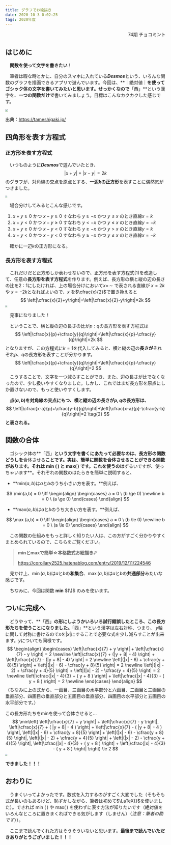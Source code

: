 ```yaml
---
title: グラフでお絵描き
date: 2020-10-3 0:02:25
tags: 2020年度
---
```


<div style="text-align: right">74期 チョコミント</div>

## はじめに

　**関数を使って文字を書きたい！**

　筆者は暇な時とかに、自分のスマホに入れている***Desmos***という、いろんな関数のグラフを描画できるアプリで遊んでいます。今回は、**｜絶対値｜**を使ってゴシック体の文字を書いてみたいと思います。せっかくなので**「西」**という漢字を、**一つの関数だけで**書いてみましょう。目標はこんなカクカクした感じです。

<img src="https://eedeea.dm.files.1drv.com/y4moZySRU2V60TnRROsshozCNkIbRngAdIadn2r2lt5tnfGOZXd9jUsHHmgD4CQfJul8c0aCF2u63uhOdQyod0NQFtW4r7QnlvLqdYx4mOmMiN67VO9eY-wZhhJPhtNp5CdYQ1mZlQFzO21W1wcKUc_j_-d04F2kt9oZrpVTjENrre8ehfbB4RjjnFGXUQcv8i4wLk93n200RgXnJPhIzLWWA?width=1631&amp;height=1064&amp;cropmode=none" style="zoom:50%;" />

出典：https://tameshigaki.jp/



## 四角形を表す方程式

### 正方形を表す方程式

　いつものように***Desmos***で遊んでいたとき、
$$
|x+y|+|x-y|=2k \tag{1}
$$
のグラフが、対角線の交点を原点とする、**一辺$k$の正方形**を表すことに偶然気がつきました。

<img src="https://eed6yq.dm.files.1drv.com/y4mMpTPUi7k6qNrAH3PbQfxXrAPL74Fr_913BvIz0PypKGDUUBHpCLw0wWBI5FARMSQ84HLQIlCpUZ2rA7yoFS7Vmx0wisTmBWt-9Spe2q7zV-po3VP_17LRbkY3s5DNRuP84gq9RW0seIGx-FBviA9AAGZmqc8T6ndvITnNjF3GlxojDojSiCdEYugHb0yF3coWeXqB4OF9r-J2KbIod-x-w?width=2189&amp;height=1511&amp;cropmode=none" style="zoom:40%;" />

　場合分けしてみるとこんな感じです。

1. $x+y\ge 0$ かつ $x-y\ge 0$ すなわち $y\ge -x$ かつ $y\le x$ のとき直線$x=k$
2. $x+y< 0$ かつ $x-y\ge 0$ すなわち $y< -x$ かつ $y\le x$ のとき直線$y=-k$
3. $x+y\ge 0$ かつ $x-y< 0$ すなわち $y\ge -x$ かつ $y> x$ のとき直線$y=k$
4. $x+y< 0$ かつ $x-y< 0$ すなわち $y\ge -x$ かつ $y\le x$ のとき直線$x=-k$

　確かに一辺$k$の正方形になる。

### 長方形を表す方程式

　これだけだと正方形しか表わせないので、正方形を表す方程式$(1)$を改造して、任意の**長方形を表す方程式**を作ります。例えば、長方形の横と縦の辺の長さの比を$2:1$にしたければ、上の場合分けにおいて$x= \,\sim$ で表される直線が $x=2k$ や $x=-2k$となればよいので、$x$ を$\cfrac{x}{2}$で置き換えると
$$
\left|\cfrac{x}{2}+y\right|+\left|\cfrac{x}{2}-y\right|=2k
$$
<img src="https://eecv1g.dm.files.1drv.com/y4mGsUTYdEF1vg_yl_s_XxO3hlzXJ5nhn-j7qRfDnMCL_PknM3iiaEd1PPwP4r6zDEaCqcVHL1y_NHnOdvM8sNZ7_XuMlBJET3dYUz4XhJVZVpo-ykzhQ4-mY2994NtjxbjGipaydt_twUeU7PAiCgLnUHfLKszrdSQ94O54r7KiSIgr5dyK_uHzQmtyPyOkAEACwvvLJ0aPAUTOf2jJjCKSw?width=2190&amp;height=1510&amp;cropmode=none" style="zoom:40%;" />

　見事になりました！

　ということで、横と縦の辺の長さの比が$p:q$の長方形を表す方程式は
$$
\left|\cfrac{x}{p}+\cfrac{y}{q}\right|+\left|\cfrac{x}{p}-\cfrac{y}{q}\right|=2k
$$
となりますが、この方程式に$k=1$を代入してみると、横と縦の辺の**長さが**それぞれ$p$、$q$の長方形を表すことが分かります。
$$
\left|\cfrac{x}{p}+\cfrac{y}{q}\right|+\left|\cfrac{x}{p}-\cfrac{y}{q}\right|=2
$$
　こうすることで、文字を一つ減らすことができ、また、辺の長さが比でなくなったので、少し扱いやすくなりました。しかし、これではまだ長方形を原点にしか置けないので、もっと使いやすくします。

　**点$(a,b)$を対角線の交点にもつ、横と縦の辺の長さが$p,q$の長方形は、**
$$
\left|\cfrac{x-a}{p}+\cfrac{y-b}{q}\right|+\left|\cfrac{x-a}{p}-\cfrac{y-b}{q}\right|=2 \tag{2}
$$
**と表される。**

## 関数の合体

　ゴシック体の**「西」**という文字を書くにあたって必要なのは、長方形の関数どうしを**合体させる**ことです。実は、簡単に関数を合体させることができる関数があります。それは **min** $(\,)$ **と max**$(\,)$ です。これを使うのは**ずるいですが、使っちゃいます**。それぞれの関数のはたらきを簡単に説明すると、

- **min$(a,b)$は$a$と$b$のうち小さい方を表す。**例えば、

$$
\min(a,b) = 0
\iff
\begin{align}
 \begin{cases}
 a = 0 \ (b \ge 0) \newline
 b = 0 \ (a \ge 0)
 \end{cases}
\end{align}
$$
 
- **max$(a,b)$は$a$と$b$のうち大きい方を表す。**例えば、

$$
\max (a,b) = 0
\iff
\begin{align}
 \begin{cases}
 a = 0 \ (b \le 0) \newline
 b = 0 \ (a \le 0)
 \end{cases}
\end{align}
$$
 

　この関数の仕組みをもっと詳しく知りたい人は、この方がすごく分かりやすくまとめられているので、こちらをご覧ください。

> **minとmaxで簡単☆本格数式お絵描き♪**
>
> https://corollary2525.hatenablog.com/entry/2019/12/11/224546

　見かけ上、$\min(a,b)$は$a$と$b$の**和集合**、$\max(a,b)$は$a$と$b$の**共通部分**みたいな感じです。

　ちなみに、今回は関数 **min** $(\)$ のみを使います。

## ついに完成へ

　どうやって、**「西」**の形にしようかいろいろ試行錯誤したところ、この長方形たちを使うことになりました。**「西」**という漢字は左右対称、つまり、 $y$軸に関して対称に書けるので$x$を$|x|$にすることで必要な式を少し減らすことが出来ます。$y$についても同様です。
$$
\begin{align}
 \begin{cases}
 \left|\cfrac{x}{7} + y \right| + \left|\cfrac{x}{7} - y \right| = 2 \newline
 \left|\cfrac{x}{7} + (|y + 8| - 4) \right| + \left|\cfrac{x}{7} - (|y + 8| - 4) \right| = 2 \newline
 \left|(|x| - 6) + \cfrac{y + 8}{5} \right| + \left|(|x| - 6) - \cfrac{y + 8}{5} \right| = 2 \newline
 \left|(|x| - 2) + \cfrac{y + 4}{5} \right| + \left|(|x| - 2) - \cfrac{y + 4}{5} \right| = 2 \newline
 \left|\cfrac{|x| - 4}{3} + ( y + 8 ) \right| + \left|\cfrac{|x| - 4}{3} - ( y + 8 ) \right| = 2 \newline
 \end{cases}
\end{align}
$$
（ちなみに上の式から、一画目、三画目の水平部分と六画目、二画目と三画目の垂直部分、四画目の垂直部分と五画目の垂直部分、四画目の水平部分と五画目の水平部分です。）

この長方形たちをminを使って合体させると...
$$
\min\left( \left|\cfrac{x}{7} + y \right| + \left|\cfrac{x}{7} - y \right|,
\left|\cfrac{x}{7} + ( |y + 8| - 4 ) \right| + \left|\cfrac{x}{7} - ( |y + 8| - 4 ) \right|,
\left|(|x| - 6) + \cfrac{y + 8}{5} \right| + \left|(|x| - 6) - \cfrac{y + 8}{5} \right|,
\left|(|x| - 2) + \cfrac{y + 4}{5} \right| + \left|(|x| - 2) - \cfrac{y + 4}{5} \right|,
\left|\cfrac{|x| - 4}{3} + ( y + 8 ) \right| + \left|\cfrac{|x| - 4}{3} - ( y + 8 ) \right|
\right) \le 2
$$
<img src="https://eebf7q.dm.files.1drv.com/y4m8Czv21zUge17M3gw4Brr3gVh0mGZ1mNLnBzR_of_H7oa3_gfMBIvarI02FCs6eNxVG8AXAHxmNUszqcBFszCzdBZGz288OpcAJeLX1dIWpR9DOcFrdboD046ZGoigeYpNAxwcuA_e5qCiNzarK1E9BZ-9dqqhhANyW1eJLtKR6sJSh0gNSDAjpEpq851EHPcpt3L6JLBvb2FzrelH449Og?width=2189&amp;height=1511&amp;cropmode=none" style="zoom:40%;" />

**できました！！！**

## おわりに

　うまくいってよかったです。数式を入力するのがすごく大変でした（そもそも式が長いのもあるけど、恥ずかしながら、筆者は初めて$\LaTeX{}$を使いました）。できれば min $(\,)$ や max$(\,)$ を使わずに表す方法が知りたいです（絶対値をいろんなところに置きまくればできる気がします（しません）（*注意：筆者の勘です*））。

　ここまで読んでくれた方はそうそういないと思います。**最後まで読んでいただきありがとうございました！！！**